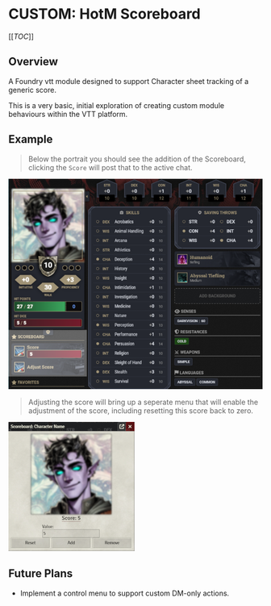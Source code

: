 # CUSTOM: HotM Scoreboard

[[_TOC_]]

## Overview

A Foundry vtt module designed to support Character sheet tracking of a generic score.

This is a very basic, initial exploration of creating custom module behaviours within the VTT platform.

## Example

> Below the portrait you should see the addition of the Scoreboard, clicking the `Score` will post that to the active chat.

<img src = "./documentation/assets/scoreboard_overview.png" />

> Adjusting the score will bring up a seperate menu that will enable the adjustment of the score, including resetting this score back to zero.

<img src = "./documentation/assets/scoreboard_adjuster.png" />


## Future Plans

- Implement a control menu to support custom DM-only actions.
